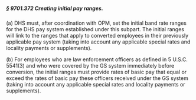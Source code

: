 ##### § 9701.372 Creating initial pay ranges. #####

(a) DHS must, after coordination with OPM, set the initial band rate ranges for the DHS pay system established under this subpart. The initial ranges will link to the ranges that apply to converted employees in their previously applicable pay system (taking into account any applicable special rates and locality payments or supplements).

(b) For employees who are law enforcement officers as defined in 5 U.S.C. 5541(3) and who were covered by the GS system immediately before conversion, the initial ranges must provide rates of basic pay that equal or exceed the rates of basic pay these officers received under the GS system (taking into account any applicable special rates and locality payments or supplements).